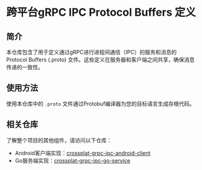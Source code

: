 # 跨平台gRPC IPC Protocol Buffers 定义

## 简介
本仓库包含了用于定义通过gRPC进行进程间通信（IPC）的服务和消息的Protocol Buffers (.proto) 文件。这些定义在服务器和客户端之间共享，确保消息传递的一致性。

## 使用方法
使用本仓库中的 `.proto` 文件通过Protobuf编译器为您的目标语言生成存根代码。

## 相关仓库
了解整个项目的其他组件，请访问以下仓库：
- Android客户端实现：[crossplat-grpc-ipc-android-client](https://github.com/JackieLeee/crossplat-grpc-ipc-android-client)
- Go服务端实现：[crossplat-grpc-ipc-go-service](https://github.com/JackieLeee/crossplat-grpc-ipc-go-service)